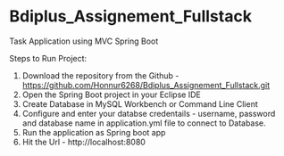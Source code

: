 # Bdiplus_Assignement_Fullstack
Task Application using MVC Spring Boot

Steps to Run Project: 
  1. Download the repository from the Github - https://github.com/Honnur6268/Bdiplus_Assignement_Fullstack.git
  2. Open the Spring Boot project in your Eclipse IDE
  3. Create Database in MySQL Workbench or Command Line Client
  4. Configure and enter your databse credentails - username, password and database name in application.yml file to connect to Database.
  5. Run the application as Spring boot app
  6. Hit the Url - http://localhost:8080
		


